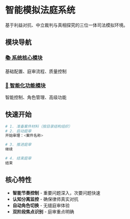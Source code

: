# 智能模拟法庭系统

基于利益对抗、中立裁判与真相探究的三位一体司法模拟环境。

## 模块导航

### [📚 系统核心模块](./core/system_core.md)
基础配置、庭审流程、质量控制

### [🤖 智能化功能模块](./core/intelligent_features.md)
智能控制、角色管理、高级功能

## 快速开始

```bash
# 1. 准备案件材料（按目录结构组织）
# 2. 启动庭审
开始审理：<案件名称>

# 3. 推进庭审
继续

# 4. 结束庭审
结束
```

## 核心特性

- **智能节奏控制** - 重要问题深入，次要问题快速
- **认知分离监控** - 确保律师真实对抗
- **自动角色切换** - 无缝庭审体验
- **双阶段焦点识别** - 庭审重点明确

